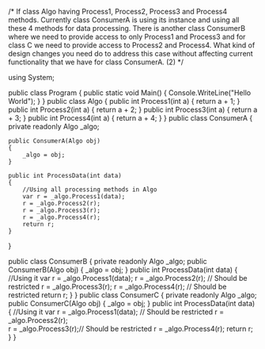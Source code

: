 /*
If class Algo having Process1, Process2, Process3 and Process4 methods. Currently class ConsumerA is using its instance and using all these 4 methods for data processing. There is another class ConsumerB where we need to provide access to only Process1 and Process3 and for class C we need to provide access to Process2 and Process4. What kind of design changes you need do to address this case without affecting current functionality that we have for class ConsumerA. (2)
*/

using System;
					
public class Program
{
	public static void Main()
	{
		Console.WriteLine("Hello World");
	}
}
public class Algo
{
	public int Process1(int a) { return a + 1; }
	public int Process2(int a) { return a + 2; }
	public int Process3(int a) { return a + 3; }
	public int Process4(int a) { return a + 4; }
}
public class ConsumerA
{
	private readonly Algo _algo;

	public ConsumerA(Algo obj)
	{
		_algo = obj;
	}

	public int ProcessData(int data)
	{ 
		//Using all processing methods in Algo
		var r = _algo.Process1(data);
		r = _algo.Process2(r);
		r = _algo.Process3(r);
		r = _algo.Process4(r);
		return r;
	}
}

 public class ConsumerB
    {
        private readonly Algo _algo;
        public ConsumerB(Algo obj)
        {
            _algo = obj;
        }
        public int ProcessData(int data)
        {
            //Using it
            var r = _algo.Process1(data);
            r = _algo.Process2(r);   // Should be restricted 
            r = _algo.Process3(r);
            r = _algo.Process4(r); // Should be restricted 
            return r;
        }
    }
public class ConsumerC
    {
        private readonly Algo _algo;
        public ConsumerC(Algo obj)
        {
            _algo = obj;
        }
        public int ProcessData(int data)
        {
            //Using it
            var r = _algo.Process1(data); // Should be restricted 
            r = _algo.Process2(r);   
            r = _algo.Process3(r);// Should be restricted 
            r = _algo.Process4(r); 
            return r;
        }
    }
